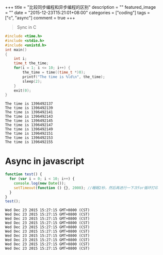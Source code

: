 +++
title = "比较同步编程和异步编程的区别"
description = ""
featured_image = ""
date = "2015-12-23T15:21:01+08:00"
categories = ["coding"]
tags = ["c", "async"]
comment = true
+++

> Sync in C

```C
#include <time.h>
#include <stdio.h>
#include <unistd.h>
int main()
{
    int i;
    time_t the_time;
    for(i = 1; i <= 10; i++) {
        the_time = time((time_t *)0);
        printf("The time is %ld\n", the_time);
        sleep(2);
    }
    exit(0);
}
```

    The time is 1396492137
    The time is 1396492139
    The time is 1396492141
    The time is 1396492143
    The time is 1396492145
    The time is 1396492147
    The time is 1396492149
    The time is 1396492151
    The time is 1396492153
    The time is 1396492155

# Async in javascript

```javascript
function test() {
  for (var i = 0; i < 10; i++) {
    console.log(new Date());
    setTimeout(function () {}, 2000); //睡眠2秒，然后再进行一下次for循环打印
  }
}
test();
```

    Wed Dec 23 2015 15:27:15 GMT+0800 (CST)
    Wed Dec 23 2015 15:27:15 GMT+0800 (CST)
    Wed Dec 23 2015 15:27:15 GMT+0800 (CST)
    Wed Dec 23 2015 15:27:15 GMT+0800 (CST)
    Wed Dec 23 2015 15:27:15 GMT+0800 (CST)
    Wed Dec 23 2015 15:27:15 GMT+0800 (CST)
    Wed Dec 23 2015 15:27:15 GMT+0800 (CST)
    Wed Dec 23 2015 15:27:15 GMT+0800 (CST)
    Wed Dec 23 2015 15:27:15 GMT+0800 (CST)
    Wed Dec 23 2015 15:27:15 GMT+0800 (CST)
